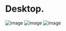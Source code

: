 # Desktop.

![image](https://github.com/Agricultural-Automation-System/Desktop/assets/112937503/28129353-11c2-4fcb-9b15-192365b7a3ec)
![image](https://github.com/Agricultural-Automation-System/Desktop/assets/112937503/d772c45e-b8c9-4f18-8096-e76b724242bb)
![image](https://github.com/Agricultural-Automation-System/Desktop/assets/112937503/f1ebc7b4-093c-4d9a-a2b6-36ff4994b515)

